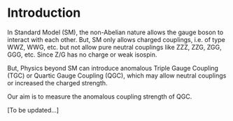 # Introduction

In Standard Model (SM), the non-Abelian nature allows the gauge boson to interact with each other. But, SM only allows charged couplings, i.e. of type WWZ, WWG, etc. but not allow pure neutral couplings like ZZZ, ZZG, ZGG, GGG, etc. Since Z/G has no charge or weak isospin.

But, Physics beyond SM can introduce anomalous Triple Gauge Coupling (TGC) or Quartic Gauge Coupling (QGC), which may allow neutral couplings or increased the charged strength.

Our aim is to measure the anomalous coupling strength of QGC.

[To be updated...]
